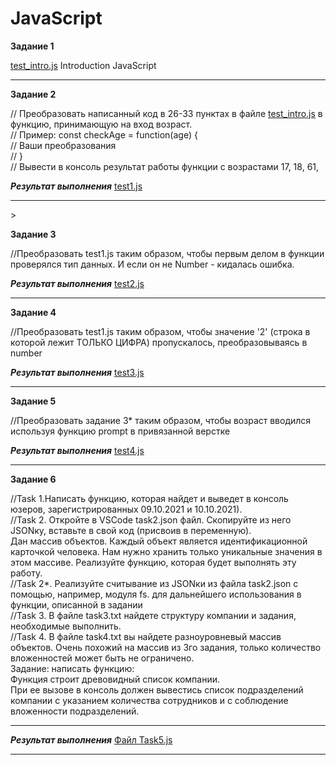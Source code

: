 # JavaScript
**Задание 1**

[test_intro.js](https://github.com/narshinova/JavaScript#:~:text=last%20month-,test_intro.js,-Rename%20file) Introduction JavaScript<hr>

**Задание 2**

// Преобразовать написанный код в 26-33 пунктах в файле [test_intro.js](https://github.com/narshinova/JavaScript#:~:text=last%20month-,test_intro.js,-Rename%20file) в функцию, принимающую на вход возраст.<br>
// Пример: const checkAge = function(age) {<br>
// Ваши преобразования<br>
// }<br>
// Вывести в консоль результат работы функции с возрастами 17, 18, 61,<br>

***Результат выполнения***
[test1.js](https://github.com/narshinova/JavaScript/blob/main/test1.js)<hr>                                                                       >

**Задание 3**

//Преобразовать test1.js таким образом, чтобы первым делом в функции проверялся тип данных. И если он не Number - кидалась ошибка.

***Результат выполнения***
[test2.js](https://github.com/narshinova/JavaScript/blob/main/test2.js)<hr>   

**Задание 4**

//Преобразовать test1.js таким образом, чтобы значение '2' (строка в которой лежит ТОЛЬКО ЦИФРА) пропускалось, преобразовываясь в number

***Результат выполнения***
[test3.js](https://github.com/narshinova/JavaScript/blob/main/test3.js)<hr>   

**Задание 5**

//Преобразовать задание 3* таким образом, чтобы возраст вводился используя функцию prompt в привязанной верстке

***Результат выполнения***
[test4.js](https://github.com/narshinova/JavaScript/blob/main/test4.js)<hr> 


**Задание 6**

//Task 1.Написать функцию, которая найдет и выведет в консоль юзеров, зарегистрированных 09.10.2021 и 10.10.2021).<br>
//Task 2. Откройте в VSCode task2.json файл. Скопируйте из него JSONку, вставьте в свой код (присвоив в переменную).<br>      Дан массив объектов. Каждый объект является идентификационной карточкой человека. Нам нужно хранить только уникальные значения в этом массиве. Реализуйте функцию, которая будет выполнять эту работу.<br>
//Task 2*. Реализуйте считывание из JSONки из файла task2.json с помощью, например, модуля fs. для дальнейшего использования в функции, описанной в задании<br>
//Task 3. В файле task3.txt найдете структуру компании и задания, необходимые выполнить.<br>
//Task 4. В файле task4.txt вы найдете разноуровневый массив объектов. Очень похожий на массив из 3го задания, только количество вложенностей может быть не ограничено. <br>
   Задание: написать функцию: <br>
   Функция строит древовидный список компании.<br>
   При ее вызове в консоль должен вывестись список подразделений компании с указанием количества сотрудников и с соблюдение вложенности подразделений.<hr>

***Результат выполнения***
[Файл Task5.js](https://github.com/narshinova/JavaScript/blob/main/Task5.js)<hr> 

